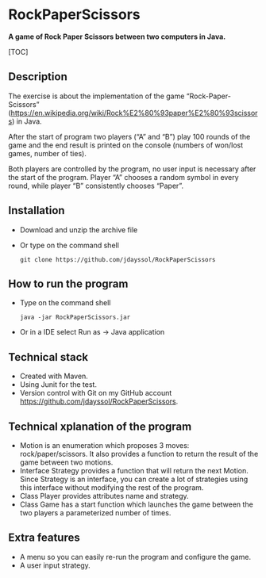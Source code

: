 # RockPaperScissors
**A game of Rock Paper Scissors between two computers in Java.**



[TOC]



## Description

The exercise is about the implementation of the  game “Rock-Paper-Scissors” (https://en.wikipedia.org/wiki/Rock%E2%80%93paper%E2%80%93scissors) in Java. 

After the start of program two players (“A” and “B”) play 100 rounds of the game and the end result is printed on the console (numbers of won/lost games, number of ties). 

Both players are controlled by the program, no user input is necessary after the start of the program. 
Player “A” chooses a random symbol in every round, while player “B” consistently chooses “Paper”.

## Installation

- Download and unzip the archive file

- Or type on the command shell 

  ```
  git clone https://github.com/jdayssol/RockPaperScissors 
  ```

## How to run the program
- Type on the command shell 

  ```
  java -jar RockPaperScissors.jar
  ```

- Or in a IDE select Run as -> Java application

## Technical stack
- Created with Maven.
- Using Junit for the test.
- Version control with Git on my GitHub account https://github.com/jdayssol/RockPaperScissors.

## Technical xplanation of the program
- Motion is an enumeration which proposes 3 moves: rock/paper/scissors. It also provides a function to return the result of the game between two motions.
- Interface Strategy provides a function that will return the next Motion. Since Strategy is an interface, you can create a lot of strategies using this interface without modifying the rest of the program.
- Class Player provides attributes name and strategy. 
- Class Game has a start function which launches the game between the two players a parameterized number of times. 

## Extra features
- A menu so you can easily re-run the program and configure the game.
- A user input strategy.